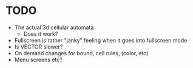 # TODO

- The actual 3d cellular automata
    - Does it work?
- Fullscreen is rather "janky" feeling when it goes into fullscreen mode
- Is VECTOR slower?
- On demand changes for bound, cell rules, (color, etc)
- Menu screens etc?
